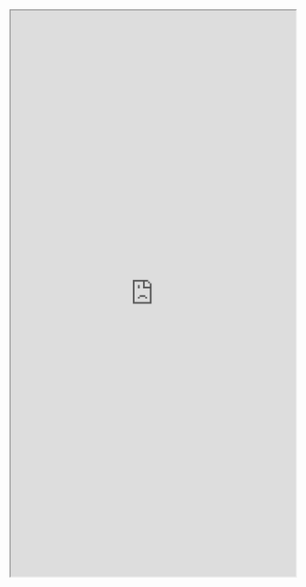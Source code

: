 <iframe 
src="https://coda.io/embed/jD38E5fJk_/#Full-Active-Inference-Ontology_tuuOJ_Ew/r187&view=full&viewMode=embedplay&hideSections=true" 
width=900 
height=1000 
style="max-width: 100%;" 
allow="fullscreen">
</iframe>